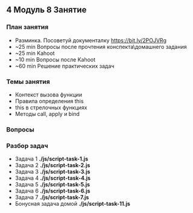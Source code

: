 ## 4 Модуль 8 Занятие

### План занятия

- Разминка. Посоветуй документалку https://bit.ly/2POJVRg
- ~25 min Вопросы после прочтения конспекта\домашнего задания
- ~25 min Kahoot
- ~10 min Вопросы после Kahoot
- ~60 min Решение практических задач

### Темы занятия

- Контекст вызова функции
- Правила определения this
- this в стрелочных функциях
- Методы call, apply и bind

### Вопросы

### Разбор задач

- Задача 1 **./js/script-task-1.js**
- Задача 2 **./js/script-task-2.js**
- Задача 3 **./js/script-task-3.js**
- Задача 4 **./js/script-task-4.js**
- Задача 5 **./js/script-task-5.js**
- Задача 6 **./js/script-task-6.js**
- Задача 7 **./js/script-task-7.js**
- Бонусная задача домой **./js/script-task-11.js**
